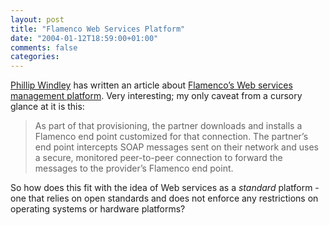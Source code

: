 ```yaml
---
layout: post
title: "Flamenco Web Services Platform"
date: "2004-01-12T18:59:00+01:00"
comments: false
categories: 
---
```


<p><a href="http://www.windley.com/2004/01/12.html#a985">Phillip Windley</a> has written an article about <a href="http://www.infoworld.com/article/04/01/09/02TCflamenco_1.html">Flamenco&#8217;s Web services management platform</a>. Very interesting; my only caveat from a cursory glance at it is this:</p>

<blockquote>As part of that provisioning, the partner downloads and installs a Flamenco end point customized for that connection. The partner&#8217;s end point intercepts SOAP messages sent on their network and uses a secure, monitored peer-to-peer connection to forward the messages to the provider&#8217;s Flamenco end point.</blockquote>

<p>So how does this fit with the idea of Web services as a <em>standard</em> platform - one that relies on open standards and does not enforce any restrictions on operating systems or hardware platforms?</p>


